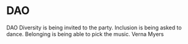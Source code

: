 # DAO

DAO Diversity is being invited to the party. Inclusion is being asked to dance. Belonging is being able to pick the music. Verna Myers&#x20;
